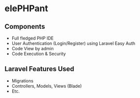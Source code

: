 # elePHPant

## Components
- Full fledged PHP IDE
- User Authentication (Login/Register) using Laravel Easy Auth
- Code View by admin
- Code Execution & Security

## Laravel Features Used
- Migrations
- Controllers, Models, Views (Blade)
- Etc.
